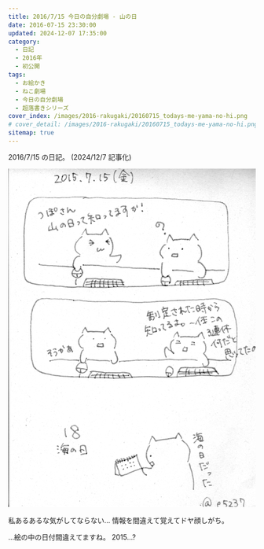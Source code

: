 ```yaml
---
title: 2016/7/15 今日の自分劇場 - 山の日
date: 2016-07-15 23:30:00
updated: 2024-12-07 17:35:00
category:
  - 日記
  - 2016年
  - 初公開
tags:
  - お絵かき
  - ねこ劇場
  - 今日の自分劇場
  - 超落書きシリーズ
cover_index: /images/2016-rakugaki/20160715_todays-me-yama-no-hi.png
# cover_detail: /images/2016-rakugaki/20160715_todays-me-yama-no-hi.png
sitemap: true
---
```


2016/7/15 の日記。 (2024/12/7 記事化)

![](/images/2016-rakugaki/20160715_todays-me-yama-no-hi.png)


私あるあるな気がしてならない…
情報を間違えて覚えてドヤ顔しがち。

…絵の中の日付間違えてますね。 2015...?
